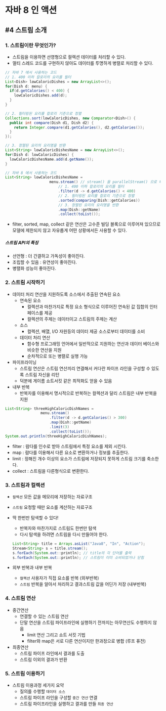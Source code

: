 # 자바 8 인 액션

## \#4 스트림 소개

### 1. 스트림이란 무엇인가?
- 스트림을 이용하면 선영형으로 컬렉션 데이터를 처리할 수 있다.
- 멀티 스레드 코드를 구현하지 않아도 데이터를 투명하게 병렬로 처리할 수 있다.


```java
// 자바 7 에서 사용하는 코드
// 1. 400 이하 칼로리의 요리를 필터
List<Dish> lowCaloricDishes = new ArrayList<>();
for(Dish d: menu) {
  if(d.getCalories() < 400) {
    lowCaloricDishes.add(d);
  }
}

// 2. 필터링된 요리를 칼로리 기준으로 정렬
Collections.sort(lowCaloricDishes, new Comparator<Dish>() {
  public int compare(Dish d1, Dish d2) {
    return Integer.compare(d1.getCalories(), d2.getCalories());
  }
});

// 3. 정렬된 요리의 요리명을 반환
List<String> lowCaloricDishesName = new ArrayList<>();
for(Dish d: lowCaloricDishes) {
  lowCaloricDishesName.add(d.getName());
}
```
```java
// 자바 8 에서 사용하는 코드
List<String> lowCaloricDishesName =
                    menu.stream() // stream() 을 parallelStream() 으로 바꾸면 멀티코어 아키텍처에서 병렬로 실행
                        // 1. 400 이하 칼로리의 요리를 필터
                        .filter(d -> d.getCalories() < 400)
                        // 2. 필터링된 요리를 칼로리 기준으로 정렬
                        .sorted(comparing(Dish::getCalories))
                        // 3. 정렬된 요리의 요리명을 반환
                        .map(Dish::getName)
                        .collect(toList());
```
- filter, sorted, map, collect 같은 연산은 고수준 빌딩 블록으로 이루어져 있으므로 모델에 제한되지 않고 자유롭게 어떤 상황에서든 사용할 수 있다.

##### 스트림 API의 특징
- 선언형 : 더 간결하고 가독성이 좋아진다.
- 조립할 수 있음 : 유연성이 좋아진다.
- 병렬화 성능이 좋아진다.

### 2. 스트림 시작하기
- 데이터 처리 연산을 지원하도록 소스에서 추출된 연속된 요소
  - 연속된 요소
    - 컬렉션과 마찬가지로 특정 요소 형식으로 이루어진 연속된 값 집합의 인터페이스를 제공
    - 컬렉션의 주제는 데이터이고 스트림의 주제는 계산
  - 소스
    - 컬렉션, 배열, I/O 자원등의 데이터 제공 소스로부터 데이터를 소비
  - 데이터 처리 연산
    - 함수형 프로그래밍 언어에서 일반적으로 지원하는 연산과 데이터 베이스와 비슷한 연산을 지원
    - 순차적으로 또는 병렬로 실행 가능
- 파이프라이닝
  - 스트림 연산은 스트림 연산끼리 연결해서 커다란 파이프 라인을 구성할 수 있도록 스트림 자신을 리턴
  - 덕분에 게이름 쇼트서킷 같은 최적화도 얻을 수 있음
- 내부 반복
  - 반복자를 이용해서 명시적으로 반복하는 컬렉션과 달리 스트림은 내부 반복을 지원

```java
List<String> threeHighCaloricDishNames =
                menu.stream()
                    .filter(d -> d.getCalories() > 300)
                    .map(Dish::getName)
                    .limit(3)
                    .collect(toList());
System.out.println(threeHighCaloricDishNames);
```

- filter : 람다를 인수로 받아 스트림에서 특정 요소를 제외 시킨다.
- map : 람다를 이용해서 다른 요소로 변환하거나 정보를 추출한다.
- limit : 정해진 개수 이상의 요소가 스트림에 저장되지 못하게 스트림 크기를 축소한다.
- collect : 스트림을 다른형식으로 변환한다.


### 3. 스트림과 컬렉션
- `컬렉션` 모든 값을 메모리에 저장하는 자료구조
- `스트림` 요청할 때만 요소를 계산하는 자료구조

- 딱 한번만 탐색할 수 있다!
  - 반복자와 마찬가지로 스트림도 한번만 탐색
  - 다시 탐색을 하려면 스트림을 다시 만들어야 한다.
  ```java
  List<String> title = Arrays.asList("Java8", "In", "Action");
  Stream<String> s = title.stream();
  s.forEach(System.out::println); // title의 각 단어를 출력
  s.forEach(System.out::println); // 스트림이 이미 소비되었거나 닫힘
  ```
- 외부 반복과 내부 반복
  - `컬랙션` 사용자가 직접 요소를 반복 (외부반복)
  - `스트림` 반복을 알아서 처리하고 결과스트림 값을 어딘가 저장 (내부반복)

### 4. 스트림 연산
- 중간연산
  - 연결할 수 있는 스트림 연산
  - 단말 연산을 스트림 파이프라인에 실행하기 전까지는 아무연산도 수행하지 않음
    - limit 연산 그리고 쇼트 서킷 기법
    - filter와 map은 서로 다른 연산이지만 한과정으로 병합 (루프 퓨전)
- 최종연산
  - 스트림 파이프 라인에서 결과를 도출
  - 스트림 이외의 결과가 반환


### 5. 스트림 이용하기
- 스트림 이용과정 세가지 요약
  - 질의를 수행할 `데이터 소스`
  - 스트림 파이프 라인을 구성할 `중간 연산` 연결
  - 스트림 파이프라인을 실행하고 결과를 만들 `최종 연산`
